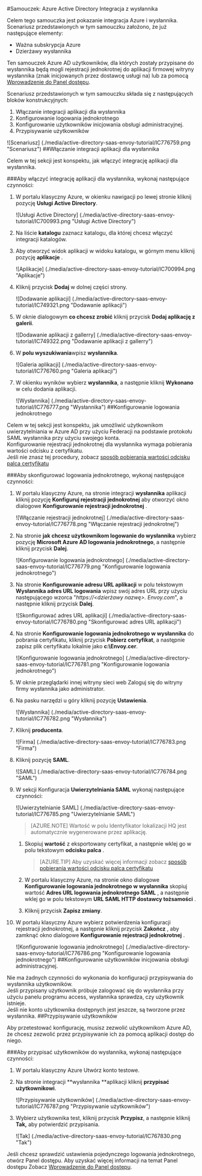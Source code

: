 <properties 
    pageTitle="Samouczek: Azure Active Directory Integracja z wysłannika | Microsoft Azure" 
    description="Dowiedz się, jak użyć wysłannika z usługą Azure Active Directory w celu włączenia rejestracji jednokrotnej, automatycznego inicjowania obsługi administracyjnej i nie tylko!" 
    services="active-directory" 
    authors="jeevansd"  
    documentationCenter="na" 
    manager="femila"/>
<tags 
    ms.service="active-directory" 
    ms.devlang="na" 
    ms.topic="article" 
    ms.tgt_pltfrm="na" 
    ms.workload="identity" 
    ms.date="09/29/2016" 
    ms.author="jeedes" />

#<a name="tutorial-azure-active-directory-integration-with-envoy"></a>Samouczek: Azure Active Directory Integracja z wysłannika
  
Celem tego samouczka jest pokazanie integracja Azure i wysłannika.  
Scenariusz przedstawionych w tym samouczku założono, że już następujące elementy:

-   Ważna subskrypcja Azure
-   Dzierżawy wysłannika
  
Ten samouczek Azure AD użytkowników, dla których zostały przypisane do wysłannika będą mogli rejestracji jednokrotnej do aplikacji firmowej witryny wysłannika (znak inicjowanych przez dostawcę usługi na) lub za pomocą [Wprowadzenie do Panel dostępu](active-directory-saas-access-panel-introduction.md).
  
Scenariusz przedstawionych w tym samouczku składa się z następujących bloków konstrukcyjnych:

1.  Włączanie integracji aplikacji dla wysłannika
2.  Konfigurowanie logowania jednokrotnego
3.  Konfigurowanie użytkowników inicjowania obsługi administracyjnej.
4.  Przypisywanie użytkowników

![Scenariusz] (./media/active-directory-saas-envoy-tutorial/IC776759.png "Scenariusz")
##<a name="enabling-the-application-integration-for-envoy"></a>Włączanie integracji aplikacji dla wysłannika
  
Celem w tej sekcji jest konspektu, jak włączyć integrację aplikacji dla wysłannika.

###<a name="to-enable-the-application-integration-for-envoy-perform-the-following-steps"></a>Aby włączyć integrację aplikacji dla wysłannika, wykonaj następujące czynności:

1.  W portalu klasyczny Azure, w okienku nawigacji po lewej stronie kliknij pozycję **Usługi Active Directory**.

    ![Usługi Active Directory] (./media/active-directory-saas-envoy-tutorial/IC700993.png "Usługi Active Directory")

2.  Na liście **katalogu** zaznacz katalogu, dla której chcesz włączyć integracji katalogów.

3.  Aby otworzyć widok aplikacji w widoku katalogu, w górnym menu kliknij pozycję **aplikacje** .

    ![Aplikacje] (./media/active-directory-saas-envoy-tutorial/IC700994.png "Aplikacje")

4.  Kliknij przycisk **Dodaj** w dolnej części strony.

    ![Dodawanie aplikacji] (./media/active-directory-saas-envoy-tutorial/IC749321.png "Dodawanie aplikacji")

5.  W oknie dialogowym **co chcesz zrobić** kliknij przycisk **Dodaj aplikację z galerii**.

    ![Dodawanie aplikacji z gallerry] (./media/active-directory-saas-envoy-tutorial/IC749322.png "Dodawanie aplikacji z gallerry")

6.  W **polu wyszukiwania**wpisz **wysłannika**.

    ![Galeria aplikacji] (./media/active-directory-saas-envoy-tutorial/IC776760.png "Galeria aplikacji")

7.  W okienku wyników wybierz **wysłannika**, a następnie kliknij **Wykonano** w celu dodania aplikacji.

    ![Wysłannika] (./media/active-directory-saas-envoy-tutorial/IC776777.png "Wysłannika")
##<a name="configuring-single-sign-on"></a>Konfigurowanie logowania jednokrotnego
  
Celem w tej sekcji jest konspektu, jak umożliwić użytkownikom uwierzytelniania w Azure AD przy użyciu Federacji na podstawie protokołu SAML wysłannika przy użyciu swojego konta.  
Konfigurowanie rejestracji jednokrotnej dla wysłannika wymaga pobierania wartości odcisku z certyfikatu.  
Jeśli nie znasz tej procedury, zobacz [sposób pobierania wartości odcisku palca certyfikatu](http://youtu.be/YKQF266SAxI)

###<a name="to-configure-single-sign-on-perform-the-following-steps"></a>Aby skonfigurować logowania jednokrotnego, wykonaj następujące czynności:

1.  W portalu klasyczny Azure, na stronie integracji **wysłannika** aplikacji kliknij pozycję **Konfiguruj rejestracji jednokrotnej** aby otworzyć okno dialogowe **Konfigurowanie rejestracji jednokrotnej** .

    ![Włączanie rejestracji jednokrotnej] (./media/active-directory-saas-envoy-tutorial/IC776778.png "Włączanie rejestracji jednokrotnej")

2.  Na stronie **jak chcesz użytkownikom logowanie do wysłannika** wybierz pozycję **Microsoft Azure AD logowania jednokrotnego**, a następnie kliknij przycisk **Dalej**.

    ![Konfigurowanie logowania jednokrotnego] (./media/active-directory-saas-envoy-tutorial/IC776779.png "Konfigurowanie logowania jednokrotnego")

3.  Na stronie **Konfigurowanie adresu URL aplikacji** w polu tekstowym **Wysłannika adres URL logowania** wpisz swój adres URL przy użyciu następującego wzorca "*https://\<dzierżawy nazwę\>. Envoy.com*", a następnie kliknij przycisk **Dalej**.

    ![Skonfigurować adres URL aplikacji] (./media/active-directory-saas-envoy-tutorial/IC776780.png "Skonfigurować adres URL aplikacji")

4.  Na stronie **Konfigurowanie logowania jednokrotnego w wysłannika** do pobrania certyfikatu, kliknij przycisk **Pobierz certyfikat**, a następnie zapisz plik certyfikatu lokalnie jako **c:\\Envoy.cer**.

    ![Konfigurowanie logowania jednokrotnego] (./media/active-directory-saas-envoy-tutorial/IC776781.png "Konfigurowanie logowania jednokrotnego")

5.  W oknie przeglądarki innej witryny sieci web Zaloguj się do witryny firmy wysłannika jako administrator.

6.  Na pasku narzędzi u góry kliknij pozycję **Ustawienia**.

    ![Wysłannika] (./media/active-directory-saas-envoy-tutorial/IC776782.png "Wysłannika")

7.  Kliknij **producenta**.

    ![Firma] (./media/active-directory-saas-envoy-tutorial/IC776783.png "Firma")

8.  Kliknij pozycję **SAML**.

    ![SAML] (./media/active-directory-saas-envoy-tutorial/IC776784.png "SAML")

9.  W sekcji Konfiguracja **Uwierzytelniania SAML** wykonaj następujące czynności:

    ![Uwierzytelnianie SAML] (./media/active-directory-saas-envoy-tutorial/IC776785.png "Uwierzytelnianie SAML")

    >[AZURE.NOTE] Wartość w polu Identyfikator lokalizacji HQ jest automatycznie wygenerowane przez aplikację.

    1.  Skopiuj **wartość** z eksportowany certyfikat, a następnie wklej go w polu tekstowym **odcisku palca** .  

        >[AZURE.TIP] Aby uzyskać więcej informacji zobacz [sposób pobierania wartości odcisku palca certyfikatu](http://youtu.be/YKQF266SAxI)

    2.  W portalu klasyczny Azure, na stronie okno dialogowe **Konfigurowanie logowania jednokrotnego w wysłannika** skopiuj wartość **Adres URL logowania jednokrotnego SAML** , a następnie wklej go w polu tekstowym **URL SAML HTTP dostawcy tożsamości** .
    3.  Kliknij przycisk **Zapisz zmiany**.

10. W portalu klasyczny Azure wybierz potwierdzenia konfiguracji rejestracji jednokrotnej, a następnie kliknij przycisk **Zakończ** , aby zamknąć okno dialogowe **Konfigurowanie rejestracji jednokrotnej** .

    ![Konfigurowanie logowania jednokrotnego] (./media/active-directory-saas-envoy-tutorial/IC776786.png "Konfigurowanie logowania jednokrotnego")
##<a name="configuring-user-provisioning"></a>Konfigurowanie użytkowników inicjowania obsługi administracyjnej.
  
Nie ma żadnych czynności do wykonania do konfiguracji przypisywania do wysłannika użytkowników.  
Jeśli przypisany użytkownik próbuje zalogować się do wysłannika przy użyciu panelu programu access, wysłannika sprawdza, czy użytkownik istnieje.  
Jeśli nie konto użytkownika dostępnych jest jeszcze, są tworzone przez wysłannika.
##<a name="assigning-users"></a>Przypisywanie użytkowników
  
Aby przetestować konfigurację, musisz zezwolić użytkownikom Azure AD, że chcesz zezwolić przez przypisywanie ich za pomocą aplikacji dostęp do niego.

###<a name="to-assign-users-to-envoy-perform-the-following-steps"></a>Aby przypisać użytkowników do wysłannika, wykonaj następujące czynności:

1.  W portalu klasyczny Azure Utwórz konto testowe.

2.  Na stronie integracji **wysłannika **aplikacji kliknij **przypisać użytkownikowi**.

    ![Przypisywanie użytkowników] (./media/active-directory-saas-envoy-tutorial/IC776787.png "Przypisywanie użytkowników")

3.  Wybierz użytkownika test, kliknij przycisk **Przypisz**, a następnie kliknij **Tak,** aby potwierdzić przypisania.

    ![Tak] (./media/active-directory-saas-envoy-tutorial/IC767830.png "Tak")
  
Jeśli chcesz sprawdzić ustawienia pojedynczego logowania jednokrotnego, otwórz Panel dostępu. Aby uzyskać więcej informacji na temat Panel dostępu Zobacz [Wprowadzenie do Panel dostępu](active-directory-saas-access-panel-introduction.md).